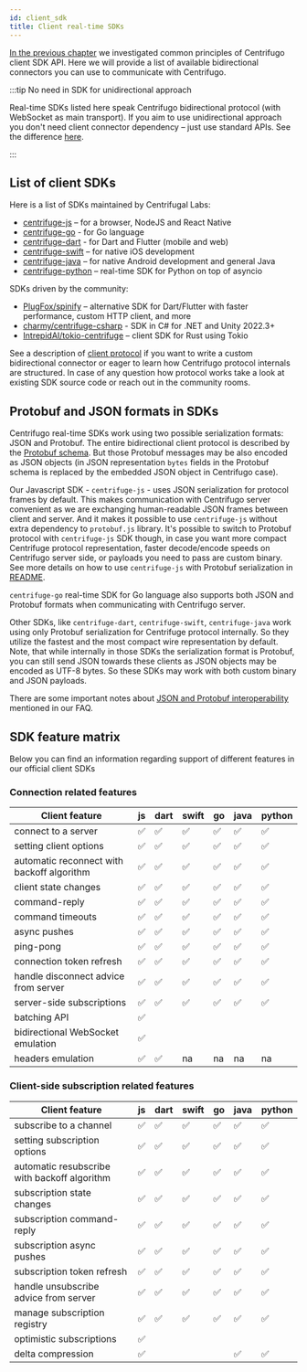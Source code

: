 ```yaml
---
id: client_sdk
title: Client real-time SDKs
---
```


[In the previous chapter](./client_api.md) we investigated common principles of Centrifugo client SDK API. Here we will provide a list of available bidirectional connectors you can use to communicate with Centrifugo.

:::tip No need in SDK for unidirectional approach

Real-time SDKs listed here speak Centrifugo bidirectional protocol (with WebSocket as main transport). If you aim to use unidirectional approach you don't need client connector dependency – just use standard APIs. See the difference [here](./overview.md).

:::

## List of client SDKs

Here is a list of SDKs maintained by Centrifugal Labs:

* [centrifuge-js](https://github.com/centrifugal/centrifuge-js) – for a browser, NodeJS and React Native
* [centrifuge-go](https://github.com/centrifugal/centrifuge-go) - for Go language
* [centrifuge-dart](https://github.com/centrifugal/centrifuge-dart) - for Dart and Flutter (mobile and web)
* [centrifuge-swift](https://github.com/centrifugal/centrifuge-swift) – for native iOS development
* [centrifuge-java](https://github.com/centrifugal/centrifuge-java) – for native Android development and general Java
* [centrifuge-python](https://github.com/centrifugal/centrifuge-python) – real-time SDK for Python on top of asyncio

SDKs driven by the community:

* [PlugFox/spinify](https://github.com/PlugFox/spinify) – alternative SDK for Dart/Flutter with faster performance, custom HTTP client, and more
* [charmy/centrifuge-csharp](https://github.com/charmy/centrifuge-csharp) - SDK in C# for .NET and Unity 2022.3+
* [IntrepidAI/tokio-centrifuge](https://github.com/IntrepidAI/tokio-centrifuge) – client SDK for Rust using Tokio

See a description of [client protocol](./client_protocol.md) if you want to write a custom bidirectional connector or eager to learn how Centrifugo protocol internals are structured. In case of any question how protocol works take a look at existing SDK source code or reach out in the community rooms.

## Protobuf and JSON formats in SDKs

Centrifugo real-time SDKs work using two possible serialization formats: JSON and Protobuf. The entire bidirectional client protocol is described by the [Protobuf schema](https://github.com/centrifugal/protocol/blob/master/definitions/client.proto). But those Protobuf messages may be also encoded as JSON objects (in JSON representation `bytes` fields in the Protobuf schema is replaced by the embedded JSON object in Centrifugo case).

Our Javascript SDK - `centrifuge-js` - uses JSON serialization for protocol frames by default. This makes communication with Centrifugo server convenient as we are exchanging human-readable JSON frames between client and server. And it makes it possible to use `centrifuge-js` without extra dependency to `protobuf.js` library. It's possible to switch to Protobuf protocol with `centrifuge-js` SDK though, in case you want more compact Centrifuge protocol representation, faster decode/encode speeds on Centrifugo server side, or payloads you need to pass are custom binary. See more details on how to use `centrifuge-js` with Protobuf serialization in [README](https://github.com/centrifugal/centrifuge-js#protobuf-support).

`centrifuge-go` real-time SDK for Go language also supports both JSON and Protobuf formats when communicating with Centrifugo server.

Other SDKs, like `centrifuge-dart`, `centrifuge-swift`, `centrifuge-java` work using only Protobuf serialization for Centrifuge protocol internally. So they utilize the fastest and the most compact wire representation by default. Note, that while internally in those SDKs the serialization format is Protobuf, you can still send JSON towards these clients as JSON objects may be encoded as UTF-8 bytes. So these SDKs may work with both custom binary and JSON payloads.

There are some important notes about [JSON and Protobuf interoperability](../faq/index.md#can-i-have-both-binary-and-json-clients-in-one-channel) mentioned in our FAQ.

## SDK feature matrix

Below you can find an information regarding support of different features in our official client SDKs

### Connection related features

<div className="features">

| Client feature                             | js | dart | swift | go | java | python |
|--------------------------------------------|----|------|-------|----|------|--------|
| connect to a server                        | ✅  | ✅    | ✅     | ✅  | ✅    | ✅      |
| setting client options                     | ✅  | ✅    | ✅     | ✅  | ✅    | ✅      |
| automatic reconnect with backoff algorithm | ✅  | ✅    | ✅     | ✅  | ✅    | ✅      |
| client state changes                       | ✅  | ✅    | ✅     | ✅  | ✅    | ✅      |
| command-reply                              | ✅  | ✅    | ✅     | ✅  | ✅    | ✅      |
| command timeouts                           | ✅  | ✅    | ✅     | ✅  | ✅    | ✅      |
| async pushes                               | ✅  | ✅    | ✅     | ✅  | ✅    | ✅      |
| ping-pong                                  | ✅  | ✅    | ✅     | ✅  | ✅    | ✅      |
| connection token refresh                   | ✅  | ✅    | ✅     | ✅  | ✅    | ✅      |
| handle disconnect advice from server       | ✅  | ✅    | ✅     | ✅  | ✅    | ✅      |
| server-side subscriptions                  | ✅  | ✅    | ✅     | ✅  | ✅    | ✅      |
| batching API                               | ✅  |      |       |    |      |        |
| bidirectional WebSocket emulation          | ✅  |      |       |    |      |        |
| headers emulation                          | ✅  | ✅    | na    | na | na   | na     |

</div>

### Client-side subscription related features

<div className="features">

| Client feature                               | js | dart | swift | go | java | python |
|----------------------------------------------|----|------|-------|----|------|--------|
| subscribe to a channel                       | ✅  | ✅    | ✅     | ✅  | ✅    | ✅      |
| setting subscription options                 | ✅  | ✅    | ✅     | ✅  | ✅    | ✅      |
| automatic resubscribe with backoff algorithm | ✅  | ✅    | ✅     | ✅  | ✅    | ✅      |
| subscription state changes                   | ✅  | ✅    | ✅     | ✅  | ✅    | ✅      |
| subscription command-reply                   | ✅  | ✅    | ✅     | ✅  | ✅    | ✅      |
| subscription async pushes                    | ✅  | ✅    | ✅     | ✅  | ✅    | ✅      |
| subscription token refresh                   | ✅  | ✅    | ✅     | ✅  | ✅    | ✅      |
| handle unsubscribe advice from server        | ✅  | ✅    | ✅     | ✅  | ✅    | ✅      |
| manage subscription registry                 | ✅  | ✅    | ✅     | ✅  | ✅    | ✅      |
| optimistic subscriptions                     | ✅  |      |       |    |      |        |
| delta compression                            | ✅  |      |       |    | ✅    | ✅      |

</div>